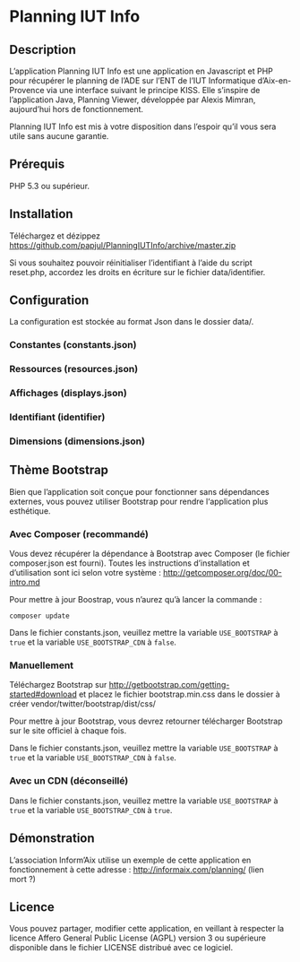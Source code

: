 # Planning IUT Info

## Description

L’application Planning IUT Info est une application en Javascript et PHP pour récupérer le planning de l’ADE sur l’ENT de l’IUT Informatique d’Aix-en-Provence via une interface suivant le principe KISS. Elle s’inspire de l’application Java, Planning Viewer, développée par Alexis Mimran, aujourd’hui hors de fonctionnement.

Planning IUT Info est mis à votre disposition dans l’espoir qu’il vous sera utile sans aucune garantie.


## Prérequis

PHP 5.3 ou supérieur.


## Installation

Téléchargez et dézippez https://github.com/papjul/PlanningIUTInfo/archive/master.zip

Si vous souhaitez pouvoir réinitialiser l’identifiant à l’aide du script reset.php, accordez les droits en écriture sur le fichier data/identifier.


## Configuration

La configuration est stockée au format Json dans le dossier data/.

### Constantes (constants.json)
### Ressources (resources.json)
### Affichages (displays.json)
### Identifiant (identifier)
### Dimensions (dimensions.json)

## Thème Bootstrap

Bien que l’application soit conçue pour fonctionner sans dépendances externes, vous pouvez utiliser Bootstrap pour rendre l‘application plus esthétique.

### Avec Composer (recommandé)
Vous devez récupérer la dépendance à Bootstrap avec Composer (le fichier composer.json est fourni). Toutes les instructions d’installation et d’utilisation sont ici selon votre système : http://getcomposer.org/doc/00-intro.md

Pour mettre à jour Boostrap, vous n’aurez qu’à lancer la commande :
```
composer update
```

Dans le fichier constants.json, veuillez mettre la variable `USE_BOOTSTRAP` à `true` et la variable `USE_BOOTSTRAP_CDN` à `false`.

### Manuellement
Téléchargez Bootstrap sur http://getbootstrap.com/getting-started#download et placez le fichier bootstrap.min.css dans le dossier à créer vendor/twitter/bootstrap/dist/css/

Pour mettre à jour Bootstrap, vous devrez retourner télécharger Bootstrap sur le site officiel à chaque fois.

Dans le fichier constants.json, veuillez mettre la variable `USE_BOOTSTRAP` à `true` et la variable `USE_BOOTSTRAP_CDN` à `false`.

### Avec un CDN (déconseillé)

Dans le fichier constants.json, veuillez mettre la variable `USE_BOOTSTRAP` à `true` et la variable `USE_BOOTSTRAP_CDN` à `true`.


## Démonstration

L’association Inform’Aix utilise un exemple de cette application en fonctionnement à cette adresse : http://informaix.com/planning/ (lien mort ?)


## Licence

Vous pouvez partager, modifier cette application, en veillant à respecter la licence Affero General Public License (AGPL) version 3 ou supérieure disponible dans le fichier LICENSE distribué avec ce logiciel.
